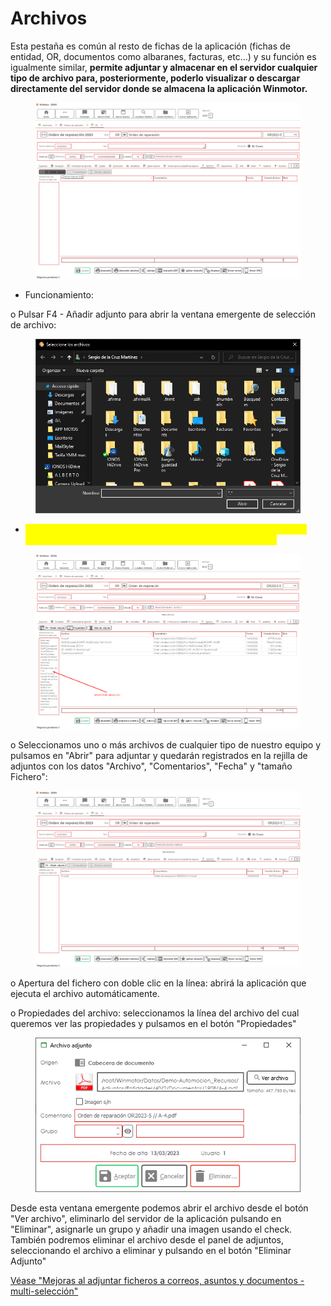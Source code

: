 # Archivos

Esta pestaña es común al resto de fichas de la aplicación (fichas de entidad, OR, documentos como albaranes, facturas, etc...) y su función es igualmente similar, **permite adjuntar y almacenar en el servidor cualquier tipo de archivo para, posteriormente, poderlo visualizar o descargar directamente del servidor donde se almacena la aplicación Winmotor.**

<figure><img src="../../../../../.gitbook/assets/imagen (8) (1) (2) (2).png" alt=""><figcaption></figcaption></figure>

* Funcionamiento:

o Pulsar F4 - Añadir adjunto para abrir la ventana emergente de selección de archivo:

<figure><img src="../../../../../.gitbook/assets/imagen (4) (4).png" alt=""><figcaption></figcaption></figure>

* <mark style="color:yellow;">También es posible arrastrar múltiples archivos para adjuntarlos a la ficha al campo indicado con la flecha en la siguiente imagen:</mark>

<figure><img src="../../../../../.gitbook/assets/imagen (5) (2).png" alt=""><figcaption></figcaption></figure>

o Seleccionamos uno o más archivos de cualquier tipo de nuestro equipo y pulsamos en "Abrir" para adjuntar y quedarán registrados en la rejilla de adjuntos con los datos "Archivo", "Comentarios", "Fecha" y "tamaño Fichero":

<figure><img src="../../../../../.gitbook/assets/imagen (2) (5).png" alt=""><figcaption></figcaption></figure>

o Apertura del fichero con doble clic en la línea: abrirá la aplicación que ejecuta el archivo automáticamente.

o Propiedades del archivo: seleccionamos la línea del archivo del cual queremos ver las propiedades y pulsamos en el botón "Propiedades"

<figure><img src="../../../../../.gitbook/assets/imagen (3) (1) (1) (4).png" alt=""><figcaption></figcaption></figure>

Desde esta ventana emergente podemos abrir el archivo desde el botón "Ver archivo", eliminarlo del servidor de la aplicación pulsando en "Eliminar", asignarle un grupo y añadir una imagen usando el check. También podremos eliminar el archivo desde el panel de adjuntos, seleccionando el archivo a eliminar y pulsando en el botón "Eliminar Adjunto"​​​

[Véase "Mejoras al adjuntar ficheros a correos, asuntos y documentos - multi-selección"](https://winmotor402721779.wordpress.com/2022/08/16/mejoras-al-adjuntar-ficheros-a-correos-asuntos-y-documentos-multiseleccion/)

